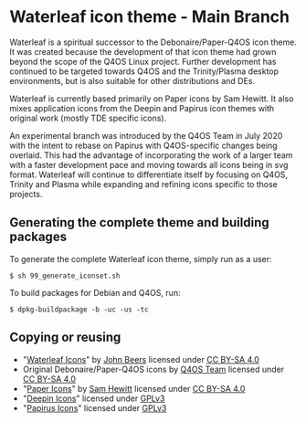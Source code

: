 # Waterleaf icon theme - Main Branch

Waterleaf is a spiritual successor to the Debonaire/Paper-Q4OS icon theme. It was created because the development of that icon theme had grown beyond the scope of the Q4OS Linux project. Further development has continued to be targeted towards Q4OS and the Trinity/Plasma desktop environments, but is also suitable for other distributions and DEs.

Waterleaf is currently based primarily on Paper icons by Sam Hewitt. It also mixes application icons from the Deepin and Papirus icon themes with original work (mostly TDE specific icons).

An experimental branch was introduced by the Q4OS Team in July 2020 with the intent to rebase on Papirus with Q4OS-specific changes being overlaid. This had the advantage of incorporating the work of a larger team with a faster development pace and moving towards all icons being in svg format. Waterleaf will continue to differentiate itself by focusing on Q4OS, Trinity and Plasma while expanding and refining icons specific to those projects.

## Generating the complete theme and building packages

To generate the complete Waterleaf icon theme, simply run as a user:

```$ sh 99_generate_iconset.sh```

To build packages for Debian and Q4OS, run:

```$ dpkg-buildpackage -b -uc -us -tc```


## Copying or reusing
- "[Waterleaf Icons](https://github.com/jaerrib/waterleaf-icon-theme)" by [John Beers](https://github.com/jaerrib/) licensed under [CC BY-SA 4.0](http://creativecommons.org/licenses/by-sa/4.0/)
- Original Debonaire/Paper-Q4OS icons by [Q4OS Team](https://github.com/q4osteam) licensed under [CC BY-SA 4.0](http://creativecommons.org/licenses/by-sa/4.0/)
- "[Paper Icons](http://snwh.org/paper/icons)" by [Sam Hewitt](http://samuelhewitt.com/) licensed under [CC BY-SA 4.0](http://creativecommons.org/licenses/by-sa/4.0/)
- "[Deepin Icons](https://github.com/linuxdeepin/deepin-icon-theme)" licensed under [GPLv3](https://www.gnu.org/licenses/gpl-3.0.html)
- "[Papirus Icons]( https://git.io/papirus-icon-theme)" licensed under [GPLv3](https://www.gnu.org/licenses/gpl-3.0.html)
